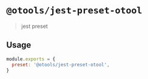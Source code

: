 # `@otools/jest-preset-otool`

> jest preset

## Usage

```js
module.exports = {
  preset: '@otools/jest-preset-otool',
}
```
